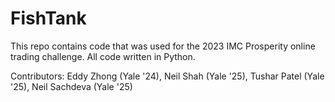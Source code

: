 # FishTank
This repo contains code that was used for the 2023 IMC Prosperity online trading challenge. All code written in Python.

Contributors: Eddy Zhong (Yale '24), Neil Shah (Yale '25), Tushar Patel (Yale '25), Neil Sachdeva (Yale '25)
